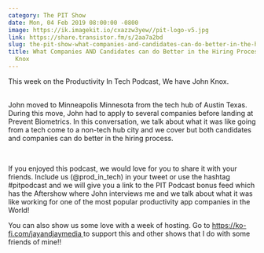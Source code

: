 ```yaml
---
category: The PIT Show
date: Mon, 04 Feb 2019 08:00:00 -0800
image: https://ik.imagekit.io/cxazzw3yew//pit-logo-v5.jpg
link: https://share.transistor.fm/s/2aa7a2bd
slug: the-pit-show-what-companies-and-candidates-can-do-better-in-the-hiring-process-with-john-knox
title: What Companies AND Candidates can do Better in the Hiring Process with John
  Knox
---
```


<p>This week on the Productivity In Tech Podcast, We have John Knox.</p><p><br />John moved to Minneapolis Minnesota from the tech hub of Austin Texas. During this move, John had to apply to several companies before landing at Prevent Biometrics. In this conversation, we talk about what it was like going from a tech come to a non-tech hub city and we cover but both candidates and companies can do better in the hiring process.</p><p><br /></p><p>If you enjoyed this podcast, we would love for you to share it with your friends. Include us (@prod_in_tech) in your tweet or use the hashtag #pitpodcast and we will give you a link to the PIT Podcast bonus feed which has the Aftershow where John interviews me and we talk about what it was like working for one of the most popular productivity app companies in the World!</p><p>You can also show us some love with a week of hosting. Go to <a href="https://ko-fi.com/jayandjaymedia">https://ko-fi.com/jayandjaymedia </a>to support this and other shows that I do with some friends of mine!!</p>